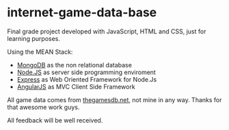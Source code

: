 # internet-game-data-base

Final grade project developed with JavaScript, HTML and CSS, just for learning purposes.

Using the MEAN Stack:
* [MongoDB](https://mongodb.org) as the non relational database
* [Node.JS](https://nodejs.org/) as server side programming enviroment
* [Express](http://expressjs.com/) as Web Oriented Framework for Node.Js
* [AngularJS](https://angularjs.org/) as MVC Client Side Framework

All game data comes from [thegamesdb.net](http://thegamesdb.net), not mine in any way. Thanks for that awesome work guys.

All feedback will be well received.
